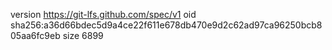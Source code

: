 version https://git-lfs.github.com/spec/v1
oid sha256:a36d66bdec5d9a4ce22f611e678db470e9d2c62ad97ca96250bcb805aa6fc9eb
size 6899
